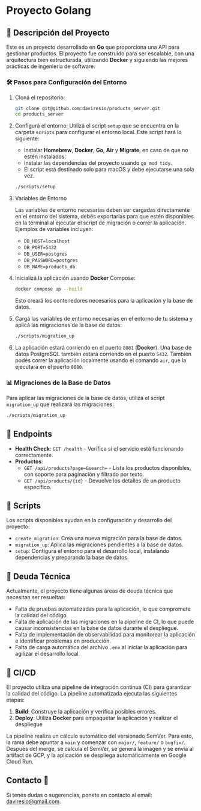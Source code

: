 # Proyecto Golang

## 📄 Descripción del Proyecto

Este es un proyecto desarrollado en **Go** que proporciona una API para gestionar productos. El proyecto fue construido para ser escalable, con una arquitectura bien estructurada, utilizando **Docker** y siguiendo las mejores prácticas de ingeniería de software.

### 🛠️ Pasos para Configuración del Entorno

1. Cloná el repositorio:

   ```sh
   git clone git@github.com:daviresio/products_server.git
   cd products_server
   ```

2. Configurá el entorno:
   Utilizá el script `setup` que se encuentra en la carpeta `scripts` para configurar el entorno local. Este script hará lo siguiente:

   - Instalar **Homebrew**, **Docker**, **Go**, **Air** y **Migrate**, en caso de que no estén instalados.
   - Instalar las dependencias del proyecto usando `go mod tidy`.
   - El script está destinado solo para macOS y debe ejecutarse una sola vez.

   ```sh
   ./scripts/setup
   ```

3. Variables de Entorno

   Las variables de entorno necesarias deben ser cargadas directamente en el entorno del sistema, debés exportarlas para que estén disponibles en la terminal al ejecutar el script de migración o correr la aplicación. Ejemplos de variables incluyen:

   - `DB_HOST=localhost`
   - `DB_PORT=5432`
   - `DB_USER=postgres`
   - `DB_PASSWORD=postgres`
   - `DB_NAME=products_db`

4. Inicializá la aplicación usando **Docker** Compose:

   ```sh
   docker compose up --build
   ```

   Esto creará los contenedores necesarios para la aplicación y la base de datos.

5. Cargá las variables de entorno necesarias en el entorno de tu sistema y aplicá las migraciones de la base de datos:

   ```sh
   ./scripts/migration_up
   ```

6. La aplicación estará corriendo en el puerto `8081` (**Docker**). Una base de datos PostgreSQL también estará corriendo en el puerto `5432`. También podés correr la aplicación localmente usando el comando `air`, que la ejecutará en el puerto `8080`.

### 📊 Migraciones de la Base de Datos

Para aplicar las migraciones de la base de datos, utilizá el script `migration_up` que realizará las migraciones:

```sh
./scripts/migration_up
```

## 📌 Endpoints

- **Health Check**: `GET /health` - Verifica si el servicio está funcionando correctamente.
- **Productos**:
  - `GET /api/products?page=&search=` - Lista los productos disponibles, con soporte para paginación y filtrado por texto.
  - `GET /api/products/{id}` - Devuelve los detalles de un producto específico.

## 📜 Scripts

Los scripts disponibles ayudan en la configuración y desarrollo del proyecto:

- `create_migration`: Crea una nueva migración para la base de datos.
- `migration_up`: Aplica las migraciones pendientes a la base de datos.
- `setup`: Configura el entorno para el desarrollo local, instalando dependencias y preparando la base de datos.

## 🧾 Deuda Técnica

Actualmente, el proyecto tiene algunas áreas de deuda técnica que necesitan ser resueltas:

- Falta de pruebas automatizadas para la aplicación, lo que compromete la calidad del código.
- Falta de aplicación de las migraciones en la pipeline de CI, lo que puede causar inconsistencias en la base de datos durante el despliegue.
- Falta de implementación de observabilidad para monitorear la aplicación e identificar problemas en producción.
- Falta de carga automática del archivo `.env` al iniciar la aplicación para agilizar el desarrollo local.

## 🚀 CI/CD

El proyecto utiliza una pipeline de integración continua (CI) para garantizar la calidad del código. La pipeline automatizada ejecuta las siguientes etapas:

1. **Build**: Construye la aplicación y verifica posibles errores.
2. **Deploy**: Utiliza **Docker** para empaquetar la aplicación y realizar el despliegue

La pipeline realiza un cálculo automático del versionado SemVer. Para esto, la rama debe apuntar a `main` y comenzar con `major/`, `feature/` o `bugfix/`. Después del merge, se calcula el SemVer, se genera la imagen y se envía al artifact de GCP, y la aplicación se despliega automáticamente en Google Cloud Run.

## Contacto 📧

Si tenés dudas o sugerencias, ponete en contacto al email: [daviresio@gmail.com](mailto:daviresio@gmail.com).
